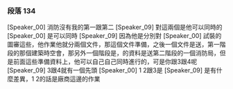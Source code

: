 ### 段落 134

[Speaker_00] 消防沒有我的第一跟第二
[Speaker_09] 對這兩個是他可以同時的
[Speaker_00] 是可以同時
[Speaker_09] 因為他是分別對
[Speaker_00] 試裝的圖審這些，他作業他就分兩個文件，那這個文件準備，之後一個文件是送，第一階段的那個建築時空會，那另外一個階段是，的資料是送第二階段的一個消防局，但是前面這些準備資料上，他可以自己自己同時進行的，可是你跟3跟4呢
[Speaker_09] 3跟4就有一個先頭
[Speaker_00] 1 2跟3是
[Speaker_09] 是有什麼差異，1 2的話是廠商這邊的作業